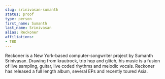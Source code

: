```yaml
---
slug: srinivasan-sumanth
status: proof
type: person
first_name: Sumanth
last_name: Srinivasan
alias: Reckoner
affiliations:
- TBD
---
```


Reckoner is a New York-based computer-songwriter project by Sumanth Srinivasan. Drawing from krautrock, trip hop and glitch, his music is a fusion of live sampling, guitar, live coded rhythms and melodic vocals. Reckoner has released a full length album, several EPs and recently toured Asia.

